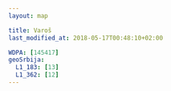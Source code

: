 ```yaml
---
layout: map

title: Varoš
last_modified_at: 2018-05-17T00:48:10+02:00

WDPA: [145417]
geoSrbija:
  L1_183: [13]
  L1_362: [12]
---
```

